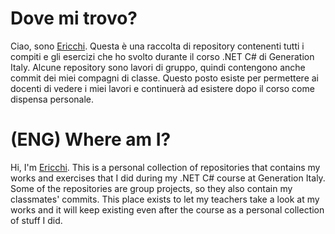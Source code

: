 # Dove mi trovo?
Ciao, sono [Ericchi](https://github.com/Ericchi). Questa è una raccolta di repository contenenti tutti i compiti e gli esercizi che ho svolto durante il corso .NET C# di Generation Italy.
Alcune repository sono lavori di gruppo, quindi contengono anche commit dei miei compagni di classe.
Questo posto esiste per permettere ai docenti di vedere i miei lavori e continuerà ad esistere dopo il corso come dispensa personale.

# (ENG) Where am I?
Hi, I'm [Ericchi](https://github.com/Ericchi). This is a personal collection of repositories that contains my works and exercises that I did during my .NET C# course at Generation Italy.
Some of the repositories are group projects, so they also contain my classmates' commits.
This place exists to let my teachers take a look at my works and it will keep existing even after the course as a personal collection of stuff I did.
